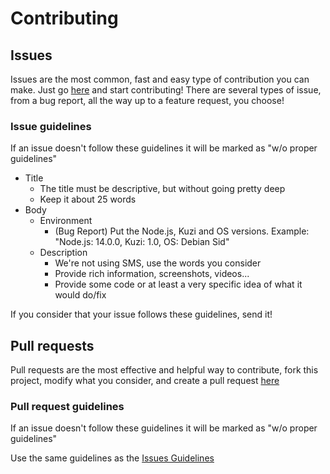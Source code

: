 # Contributing
## Issues
Issues are the most common, fast and easy type of contribution you can make. Just go [here](https://github.com/ezarcel/kuzi/issues) and start contributing! There are several types of issue, from a bug report, all the way up to a feature request, you choose!

### Issue guidelines
If an issue doesn't follow these guidelines it will be marked as "w/o proper guidelines"
* Title
    * The title must be descriptive, but without going pretty deep
    * Keep it about 25 words
* Body
    * Environment
        * (Bug Report) Put the Node.js, Kuzi and OS versions. Example: "Node.js: 14.0.0, Kuzi: 1.0, OS: Debian Sid"
    * Description
        * We're not using SMS, use the words you consider
        * Provide rich information, screenshots, videos...
        * Provide some code or at least a very specific idea of what it would do/fix

If you consider that your issue follows these guidelines, send it!

## Pull requests
Pull requests are the most effective and helpful way to contribute, fork this project, modify what you consider, and create a pull request [here](https://github.com/ezarcel/kuzi/pulls)

### Pull request guidelines
If an issue doesn't follow these guidelines it will be marked as "w/o proper guidelines"

Use the same guidelines as the [Issues Guidelines](#issue-guidelines)